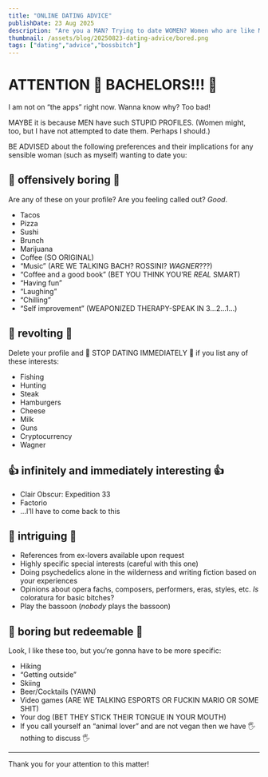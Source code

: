 ```yaml
---
title: "ONLINE DATING ADVICE"
publishDate: 23 Aug 2025
description: "Are you a MAN? Trying to date WOMEN? Women who are like ME? Read this premium advice or give up 👍"
thumbnail: /assets/blog/20250823-dating-advice/bored.png
tags: ["dating","advice","bossbitch"]
---
```


# ATTENTION 🫵 BACHELORS!!! 🫵

I am not on “the apps” right now. Wanna know why? Too bad!

MAYBE it is because MEN have such STUPID PROFILES. (Women might, too, but I have not attempted to date them. Perhaps I should.)

BE ADVISED about the following preferences and their implications for any sensible woman (such as myself) wanting to date you:

## 🚨 offensively boring 🚨

Are any of these on your profile? Are you feeling called out? *Good*.

- Tacos
- Pizza
- Sushi
- Brunch
- Marijuana
- Coffee (SO ORIGINAL)
- “Music” (ARE WE TALKING BACH? ROSSINI? *WAGNER*???)
- “Coffee and a good book” (BET YOU THINK YOU’RE *REAL* SMART)
- “Having fun”
- “Laughing”
- “Chilling”
- “Self improvement” (WEAPONIZED THERAPY-SPEAK IN 3…2…1…)

## 🤮 revolting 🤮

Delete your profile and 🛑 STOP DATING IMMEDIATELY 🛑 if you list any of these interests:

- Fishing
- Hunting
- Steak
- Hamburgers
- Cheese
- Milk
- Guns
- Cryptocurrency
- Wagner

## 👍 infinitely and immediately interesting 👍

- Clair Obscur: Expedition 33
- Factorio
- …I’ll have to come back to this

## 🤔 intriguing 🤔

- References from ex-lovers available upon request
- Highly specific special interests (careful with this one)
- Doing psychedelics alone in the wilderness and writing fiction based on your experiences
- Opinions about opera fachs, composers, performers, eras, styles, etc. *Is* coloratura for basic bitches?
- Play the bassoon (_nobody_ plays the bassoon)

## 🤷 boring but redeemable 🤷

Look, I like these too, but you’re gonna have to be more specific:

- Hiking
- “Getting outside”
- Skiing
- Beer/Cocktails (YAWN)
- Video games (ARE WE TALKING ESPORTS OR FUCKIN MARIO OR SOME SHIT)
- Your dog (BET THEY STICK THEIR TONGUE IN YOUR MOUTH)
- If you call yourself an “animal lover” and are not vegan then we have 🖐️ nothing to discuss 🖐️

---

Thank you for your attention to this matter!
